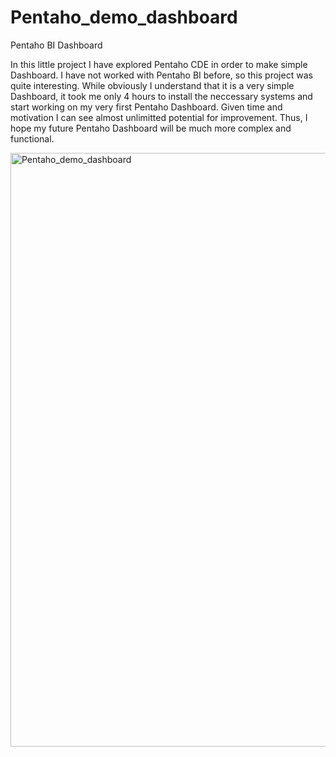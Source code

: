 # Pentaho_demo_dashboard
Pentaho BI Dashboard

In this little project I have explored Pentaho CDE in order to make simple Dashboard.
I have not worked with Pentaho BI before, so this project was quite interesting. While obviously I understand that it is a very simple Dashboard, it took me only 4 hours to install the neccessary systems and start working on my very first Pentaho Dashboard. Given time and motivation I can see almost unlimitted potential for improvement. Thus, I hope my future Pentaho Dashboard will be much more complex and functional.

<img width="950" alt="Pentaho_demo_dashboard" src="https://user-images.githubusercontent.com/86711721/201334368-9d8c4b76-1aee-435f-8bf0-955606732d23.png">

